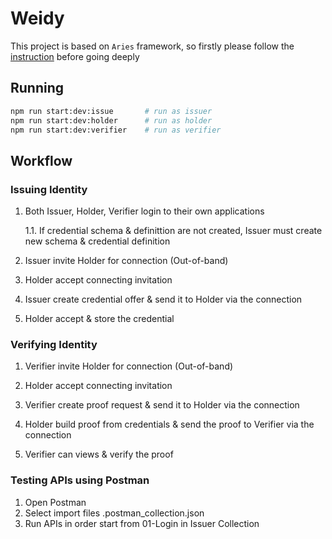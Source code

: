 # Weidy

This project is based on `Aries` framework, so firstly please follow the [instruction](https://aries.js.org/guides/getting-started/installation) before going deeply

## Running
```bash
npm run start:dev:issue       # run as issuer
npm run start:dev:holder      # run as holder
npm run start:dev:verifier    # run as verifier
```

## Workflow

### Issuing Identity

1. Both Issuer, Holder, Verifier login to their own applications

    1.1. If credential schema & definittion are not created, Issuer must create new schema & credential definition

2. Issuer invite Holder for connection (Out-of-band)

3. Holder accept connecting invitation

4. Issuer create credential offer & send it to Holder via the connection

5. Holder accept & store the credential

### Verifying Identity

1. Verifier invite Holder for connection (Out-of-band)

2. Holder accept connecting invitation

3. Verifier create proof request & send it to Holder via the connection

4. Holder build proof from credentials & send the proof to Verifier via the connection

5. Verifier can views & verify the proof


### Testing APIs using Postman
1. Open Postman
2. Select import files <actor-name>.postman_collection.json
3. Run APIs in order start from 01-Login in Issuer Collection

